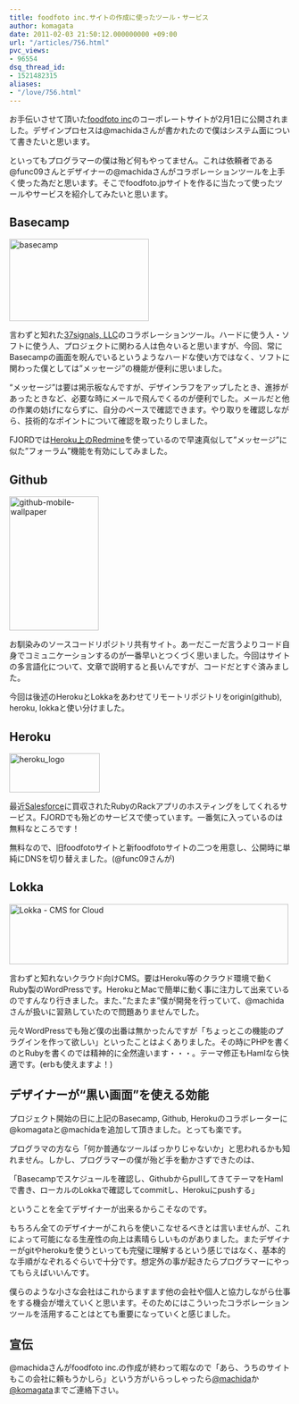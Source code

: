 ```yaml
---
title: foodfoto inc.サイトの作成に使ったツール・サービス
author: komagata
date: 2011-02-03 21:50:12.000000000 +09:00
url: "/articles/756.html"
pvc_views:
- 96554
dsq_thread_id:
- 1521482315
aliases:
- "/love/756.html"
---
```

お手伝いさせて頂いた[foodfoto inc][1]のコーポレートサイトが2月1日に公開されました。デザインプロセスは@machidaさんが書かれたので僕はシステム面について書きたいと思います。

といってもプログラマーの僕は殆ど何もやってません。これは依頼者である@func09さんとデザイナーの@machidaさんがコラボレーションツールを上手く使った為だと思います。そこでfoodfoto.jpサイトを作るに当たって使ったツールやサービスを紹介してみたいと思います。

## Basecamp

[<img src="http://farm5.static.flickr.com/4080/5412268263_622eae84d0.jpg" width="250" height="147" alt="basecamp" />][2]

言わずと知れた[37signals, LLC][3]のコラボレーションツール。ハードに使う人・ソフトに使う人、プロジェクトに関わる人は色々いると思いますが、今回、常にBasecampの画面を睨んでいるというようなハードな使い方ではなく、ソフトに関わった僕としては&#8221;メッセージ&#8221;の機能が便利に思いました。

&#8220;メッセージ&#8221;は要は掲示板なんですが、デザインラフをアップしたとき、進捗があったときなど、必要な時にメールで飛んでくるのが便利でした。メールだと他の作業の妨げにならずに、自分のペースで確認できます。やり取りを確認しながら、技術的なポイントについて確認を取ったりしました。

FJORDでは[Heroku上のRedmine][4]を使っているので早速真似して&#8221;メッセージ&#8221;に似た&#8221;フォーラム&#8221;機能を有効にしてみました。

## Github

[<img src="http://farm6.static.flickr.com/5173/5412284521_7fe22807ea_m.jpg" width="160" height="240" alt="github-mobile-wallpaper" />][5]

お馴染みのソースコードリポジトリ共有サイト。あーだこーだ言うよりコード自身でコミュニケーションするのが一番早いとつくづく思いました。今回はサイトの多言語化について、文章で説明すると長いんですが、コードだとすぐ済みました。

今回は後述のHerokuとLokkaをあわせてリモートリポジトリをorigin(github), heroku, lokkaと使い分けました。

## Heroku

[<img src="http://farm5.static.flickr.com/4082/5412906786_4a9eed3bd5_o.png" width="162" height="70" alt="heroku_logo" />][6]

最近[Salesforce][7]に買収されたRubyのRackアプリのホスティングをしてくれるサービス。FJORDでも殆どのサービスで使っています。一番気に入っているのは無料なところです！

無料なので、旧foodfotoサイトと新foodfotoサイトの二つを用意し、公開時に単純にDNSを切り替えました。(@func09さんが)

## Lokka

[<img src="http://farm6.static.flickr.com/5212/5412909542_d496b61e9f.jpg" width="500" height="108" alt="Lokka - CMS for Cloud" />][8]

言わずと知れないクラウド向けCMS。要はHeroku等のクラウド環境で動くRuby製のWordPressです。HerokuとMacで簡単に動く事に注力して出来ているのですんなり行きました。また、&#8221;たまたま&#8221;僕が開発を行っていて、@machidaさんが扱いに習熟していたので問題ありませんでした。

元々WordPressでも殆ど僕の出番は無かったんですが「ちょっとこの機能のプラグインを作って欲しい」といったことはよくありました。その時にPHPを書くのとRubyを書くのでは精神的に全然違います・・・。テーマ修正もHamlなら快適です。(erbも使えますよ！)

## デザイナーが“黒い画面”を使える効能

プロジェクト開始の日に上記のBasecamp, Github, Herokuのコラボレーターに@komagataと@machidaを追加して頂きました。とっても楽です。

プログラマの方なら「何か普通なツールばっかりじゃないか」と思われるかも知れません。しかし、プログラマーの僕が殆ど手を動かさずできたのは、

「Basecampでスケジュールを確認し、GithubからpullしてきてテーマをHamlで書き、ローカルのLokkaで確認してcommitし、Herokuにpushする」

ということを全てデザイナーが出来るからこそなのです。

もちろん全てのデザイナーがこれらを使いこなせるべきとは言いませんが、これによって可能になる生産性の向上は素晴らしいものがありました。またデザイナーがgitやherokuを使うといっても完璧に理解するという感じではなく、基本的な手順がなぞれるぐらいで十分です。想定外の事が起きたらプログラマーにやってもらえばいいんです。

僕らのような小さな会社はこれからますます他の会社や個人と協力しながら仕事をする機会が増えていくと思います。そのためにはこういったコラボレーションツールを活用することはとても重要になっていくと感じました。

## 宣伝

@machidaさんがfoodfoto inc.の作成が終わって暇なので「あら、うちのサイトもこの会社に頼もうかしら」という方がいらっしゃったら[@machida][9]か[@komagata][10]までご連絡下さい。

 [1]: http://foodfoto.jp
 [2]: http://basecamphq.com/ "basecamp by komagata, on Flickr"
 [3]: http://37signals.com/
 [4]: http://docs.komagata.org/4558
 [5]: http://github.com "github-mobile-wallpaper by komagata, on Flickr"
 [6]: http://heroku.com "heroku_logo by komagata, on Flickr"
 [7]: http://www.salesforce.com
 [8]: http://lokka.org "Lokka - CMS for Cloud by komagata, on Flickr"
 [9]: http://twitter.com/machida
 [10]: http://twitter.com/komagata
